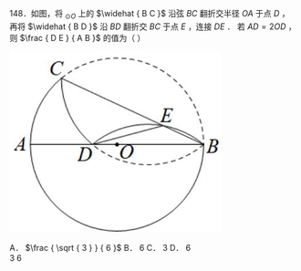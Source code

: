 148．如图，将 $_ { \odot O }$ 上的 $\widehat { B C }$ 沿弦 $B C$ 翻折交半径 $O A$ 于点 $D$ ，再将 $\widehat { B D }$ 沿 $B D$ 翻折交 $B C$ 于点 $E$ ，连接 $D E$ ． 若 $A D { = } 2 O D$ ，则 $\frac { D E } { A B }$ 的值为（ ）

![](<../../qs_image_DB/专题3-6__圆的综合（27类题型）（解析版）/5cb3d27f3f776962393887402f284728f9b6e719aeeab4662b4195a1e6b0efeb.jpg>)

A． $\frac { \sqrt { 3 } } { 6 }$ B． 6 C． 3 D． 6   
3 6
